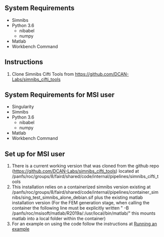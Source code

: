 ## System Requirements
- Simnibs 
- Python 3.6
  - nibabel 
  - numpy
- Matlab 
- Workbench Command 

## Instructions 
1. Clone Simnibs Cifti Tools from https://github.com/DCAN-Labs/simnibs_cifti_tools

## System Requirements for MSI user 
- Singularity 
- Simnibs 
- Python 3.6
  - nibabel 
  - numpy
- Matlab 
- Workbench Command 

## Set up for MSI user  
1. There is a current working version that was cloned from the github repo (https://github.com/DCAN-Labs/simnibs_cifti_tools) located at /panfs/roc/groups/8/faird/shared/code/internal/pipelines/simnibs_cifti_tools 
2. This installation relies on a containerized simnibs version existing at /panfs/roc/groups/8/faird/shared/code/internal/pipelines/container_simnibs/sing_test_simnibs_alone_debian.sif plus the existing matlab installation version (For the FEM generation stage, when calling the container the following line must be explicitly written " -B /panfs/roc/msisoft/matlab/R2019a/:/usr/local/bin/matlab/" this mounts matlab into a local folder within the container) 
3. For an example on using the code follow the instructions at [Running an example](https://simnibs-cifti-tools-rtd.readthedocs.io/en/latest/Efield_generator/#running-an-example)  
